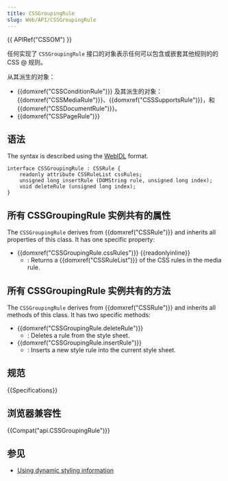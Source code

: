 ```yaml
---
title: CSSGroupingRule
slug: Web/API/CSSGroupingRule
---
```

{{ APIRef("CSSOM") }}

任何实现了 `CSSGroupingRule` 接口的对象表示任何可以包含或嵌套其他规则的的 CSS @ 规则。

从其派生的对象：

- {{domxref("CSSConditionRule")}} 及其派生的对象：{{domxref("CSSMediaRule")}}、{{domxref("CSSSupportsRule")}}，和 {{domxref("CSSDocumentRule")}}。
- {{domxref("CSSPageRule")}}

## 语法

The syntax is described using the [WebIDL](http://dev.w3.org/2006/webapi/WebIDL/) format.

```plain
interface CSSGroupingRule : CSSRule {
    readonly attribute CSSRuleList cssRules;
    unsigned long insertRule (DOMString rule, unsigned long index);
    void deleteRule (unsigned long index);
}
```

## 所有 CSSGroupingRule 实例共有的属性

The `CSSGroupingRule` derives from {{domxref("CSSRule")}} and inherits all properties of this class. It has one specific property:

- {{domxref("CSSGroupingRule.cssRules")}} {{readonlyinline}}
  - : Returns a {{domxref("CSSRuleList")}} of the CSS rules in the media rule.

## 所有 CSSGroupingRule 实例共有的方法

The `CSSGroupingRule` derives from {{domxref("CSSRule")}} and inherits all methods of this class. It has two specific methods:

- {{domxref("CSSGroupingRule.deleteRule")}}
  - : Deletes a rule from the style sheet.
- {{domxref("CSSGroupingRule.insertRule")}}
  - : Inserts a new style rule into the current style sheet.

## 规范

{{Specifications}}

## 浏览器兼容性

{{Compat("api.CSSGroupingRule")}}

## 参见

- [Using dynamic styling information](/en/DOM/Using_dynamic_styling_information)
